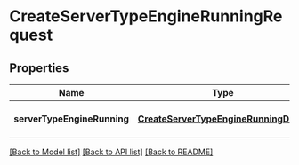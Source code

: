 # CreateServerTypeEngineRunningRequest
## Properties

Name | Type | Description | Notes
------------ | ------------- | ------------- | -------------
**serverTypeEngineRunning** | [**CreateServerTypeEngineRunningDetail**](CreateServerTypeEngineRunningDetail.md) |  | [optional] [default to null]

[[Back to Model list]](../README.md#documentation-for-models) [[Back to API list]](../README.md#documentation-for-api-endpoints) [[Back to README]](../README.md)

